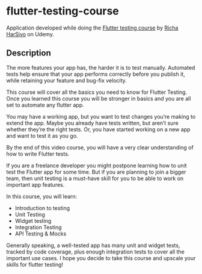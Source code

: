 # flutter-testing-course

Application developed while doing the [Flutter testing course](https://www.udemy.com/course/flutter-testing-unit-widget-integration-testing) by [Richa HarSivo](https://harsivo.com/) on Udemy.

## Description

The more features your app has, the harder it is to test manually. Automated tests help ensure that your app performs correctly before you publish it, while retaining your feature and bug-fix velocity.

This course will cover all the basics you need to know for Flutter Testing. Once you learned this course you will be stronger in basics and you are all set to automate any flutter app.

You may have a working app, but you want to test changes you’re making to extend the app. Maybe you already have tests written, but aren’t sure whether they’re the right tests. Or, you have started working on a new app and want to test it as you go.

By the end of this video course, you will have a very clear understanding of how to write Flutter tests.

If you are a freelance developer you might postpone learning how to unit test the Flutter app for some time. But if you are planning to join a bigger team, then unit testing is a must-have skill for you to be able to work on important app features.

In this course, you will learn:
 - Introduction to testing
 - Unit Testing
 - Widget testing
 - Integration Testing
 - API Testing & Mocks

Generally speaking, a well-tested app has many unit and widget tests, tracked by code coverage, plus enough integration tests to cover all the important use cases. I hope you decide to take this course and upscale your skills for flutter testing!